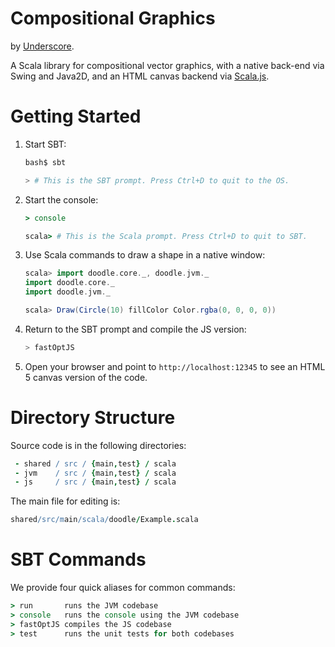 # Compositional Graphics

by [Underscore](http://underscore.io).

A Scala library for compositional vector graphics,
with a native back-end via Swing and Java2D,
and an HTML canvas backend via [Scala.js](http://www.scala-js.org/).

# Getting Started

1. Start SBT:

    ~~~ bash
    bash$ sbt

    > # This is the SBT prompt. Press Ctrl+D to quit to the OS.
    ~~~

2. Start the console:

    ~~~ coffee
    > console

    scala> # This is the Scala prompt. Press Ctrl+D to quit to SBT.
    ~~~

3. Use Scala commands to draw a shape in a native window:

    ~~~ scala
    scala> import doodle.core._, doodle.jvm._
    import doodle.core._
    import doodle.jvm._

    scala> Draw(Circle(10) fillColor Color.rgba(0, 0, 0, 0))
    ~~~

 4. Return to the SBT prompt and compile the JS version:

     ~~~ scala
     > fastOptJS
     ~~~

 5. Open your browser and point to `http://localhost:12345`
    to see an HTML 5 canvas version of the code.

# Directory Structure

Source code is in the following directories:

~~~ coffee
 - shared / src / {main,test} / scala
 - jvm    / src / {main,test} / scala
 - js     / src / {main,test} / scala
~~~

The main file for editing is:

~~~ coffee
shared/src/main/scala/doodle/Example.scala
~~~

# SBT Commands

We provide four quick aliases for common commands:

~~~ coffee
> run       runs the JVM codebase
> console   runs the console using the JVM codebase
> fastOptJS compiles the JS codebase
> test      runs the unit tests for both codebases
~~~
